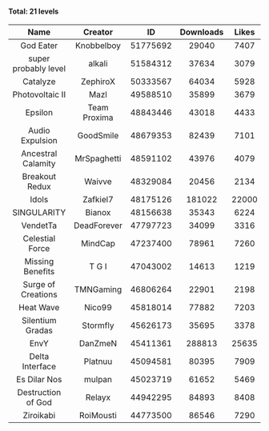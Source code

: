 #### Total: 21 levels

| Name | Creator | ID | Downloads | Likes |
|:---:|:---:|:---:|:---:|:---:|
| God Eater | Knobbelboy | 51775692 | 29040 | 7407
| super probably level | alkali | 51584312 | 37634 | 3079
| Catalyze | ZephiroX | 50333567 | 64034 | 5928
| Photovoltaic II | Mazl | 49588510 | 35899 | 3679
| Epsilon | Team Proxima | 48843446 | 43018 | 4433
| Audio Expulsion | GoodSmile | 48679353 | 82439 | 7101
| Ancestral Calamity | MrSpaghetti | 48591102 | 43976 | 4079
| Breakout Redux | Waivve | 48329084 | 20456 | 2134
| Idols | Zafkiel7 | 48175126 | 181022 | 22000
| SINGULARITY | Bianox | 48156638 | 35343 | 6224
| VendetTa | DeadForever | 47797723 | 34099 | 3316
| Celestial Force  | MindCap | 47237400 | 78961 | 7260
| Missing Benefits | T G I | 47043002 | 14613 | 1219
| Surge of Creations | TMNGaming | 46806264 | 22901 | 2198
| Heat Wave | Nico99 | 45818014 | 77882 | 7203
| Silentium Gradas | Stormfly | 45626173 | 35695 | 3378
| EnvY | DanZmeN | 45411361 | 288813 | 25635
| Delta Interface | Platnuu | 45094581 | 80395 | 7909
| Es Dilar Nos | mulpan | 45023719 | 61652 | 5469
| Destruction of God | Relayx | 44942295 | 84893 | 8408
| Ziroikabi | RoiMousti | 44773500 | 86546 | 7290
